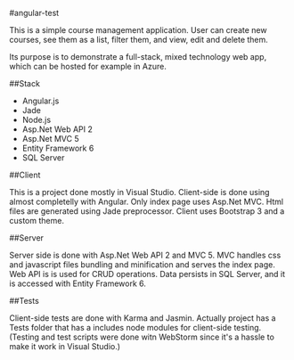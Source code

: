 #angular-test

This is a simple course management application. User can create new courses, see them as a list, filter them, and view, edit and delete them.

Its purpose is to demonstrate a full-stack, mixed technology web app, which can be hosted for example in Azure.

##Stack

* Angular.js
* Jade
* Node.js
* Asp.Net Web API 2
* Asp.Net MVC 5
* Entity Framework 6
* SQL Server

##Client

This is a project done mostly in Visual Studio. Client-side is done using almost completelly with Angular. Only index page uses Asp.Net MVC. Html files are generated using Jade preprocessor. Client uses Bootstrap 3 and a custom theme. 

##Server

Server side is done with Asp.Net Web API 2 and MVC 5. MVC handles css and javascript files bundling and minification and serves the index page. Web API is is used for CRUD operations. Data persists in SQL Server, and it is accessed with Entity Framework 6.

##Tests

Client-side tests are done with Karma and Jasmin. Actually project has a Tests
folder that has a includes node modules for client-side testing. (Testing and test scripts were done witn WebStorm since it's a hassle to make it work in Visual Studio.)